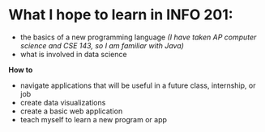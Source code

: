 # What I hope to learn in INFO 201:

- the basics of a new programming language *(I have taken AP computer science and CSE 143, so I am familiar with Java)*
- what is involved in data science

**How to**
- navigate applications that will be useful in a future class, internship, or job
- create data visualizations
- create a basic web application
- teach myself to learn a new program or app
